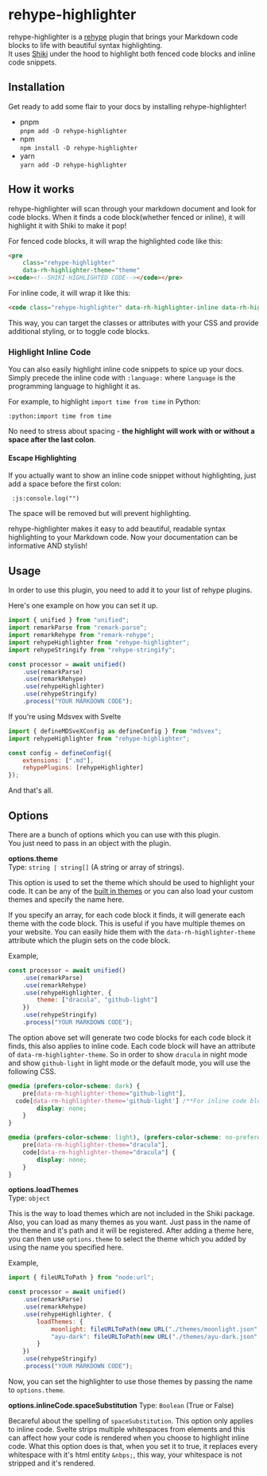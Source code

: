 # rehype-highlighter

rehype-highlighter is a [rehype](https://github.com/rehypejs/rehype) plugin that brings your Markdown code blocks to life with beautiful syntax highlighting.  
It uses [Shiki](https://shiki-play.matsu.io/) under the hood to highlight both fenced code blocks and inline code snippets.

## Installation

Get ready to add some flair to your docs by installing rehype-highlighter!

* pnpm  
  `pnpm add -D rehype-highlighter`
* npm  
  `npm install -D rehype-highlighter`
* yarn  
  `yarn add -D rehype-highlighter`

## How it works

rehype-highlighter will scan through your markdown document and look for code blocks. When it finds a code block(whether fenced or inline), it will highlight it with Shiki to make it pop!

For fenced code blocks, it will wrap the highlighted code like this:

```html
<pre
	class="rehype-highlighter"
	data-rh-highlighter-theme="theme"
><code><!--SHIKI-HIGHLIGHTED CODE--></code></pre>
```

For inline code, it will wrap it like this:

```html
<code class="rehype-highlighter" data-rh-highlighter-inline data-rh-highlighter-theme="theme"><!--SHIKI-HIGHLIGHTED CODE--></code>
```

This way, you can target the classes or attributes with your CSS and provide additional styling, or to toggle code blocks.

### Highlight Inline Code

You can also easily highlight inline code snippets to spice up your docs. Simply precede the inline code with `:language:` where `language` is the programming language to highlight it as.

For example, to highlight `import time from time` in Python:

`:python:import time from time`

No need to stress about spacing - **the highlight will work with or without a space after the last colon**.

#### Escape Highlighting

If you actually want to show an inline code snippet without highlighting, just add a space before the first colon:

` :js:console.log("")`

The space will be removed but will prevent highlighting.

rehype-highlighter makes it easy to add beautiful, readable syntax highlighting to your Markdown code. Now your documentation can be informative AND stylish!

## Usage

In order to use this plugin, you need to add it to your list of rehype plugins.

Here's one example on how you can set it up.

```javascript
import { unified } from "unified";
import remarkParse from "remark-parse";
import remarkRehype from "remark-rehype";
import rehypeHighlighter from "rehype-highlighter";
import rehypeStringify from "rehype-stringify";

const processor = await unified()
	.use(remarkParse)
	.use(remarkRehype)
	.use(rehypeHighlighter)
	.use(rehypeStringify)
	.process("YOUR MARKDOWN CODE");
```

If you're using Mdsvex with Svelte

```javascript
import { defineMDSveXConfig as defineConfig } from "mdsvex";
import rehypeHighlighter from "rehype-highlighter";

const config = defineConfig({
	extensions: [".md"],
	rehypePlugins: [rehypeHighlighter]
});
```

And that's all.

## Options

There are a bunch of options which you can use with this plugin.  
You just need to pass in an object with the plugin.

**options.theme**  
Type: `string | string[]` (A string or array of strings).

This option is used to set the theme which should be used to highlight your code. It can be any of the [built in themes](https://github.com/shikijs/shiki/blob/main/docs/themes.md) or you can also load your custom themes and specify the name here.

If you specify an array, for each code block it finds, it will generate each theme with the code block.
This is useful if you have multiple themes on your website. You can easily hide them with the `data-rh-highlighter-theme` attribute which the plugin sets on the code block.

Example,

```javascript
const processor = await unified()
	.use(remarkParse)
	.use(remarkRehype)
	.use(rehypeHighlighter, {
		theme: ["dracula", "github-light"]
	})
	.use(rehypeStringify)
	.process("YOUR MARKDOWN CODE");
```

The option above set will generate two code blocks for each code block it finds, this also applies to inline code. Each code block will have an attribute of `data-rm-highlighter-theme`.
So in order to show `dracula` in night mode and show `github-light` in light mode or the default mode, you will use the following CSS.

```css
@media (prefers-color-scheme: dark) {
	pre[data-rm-highlighter-theme="github-light"],
  code[data-rm-highlighter-theme='github-light'] /**For inline code blocks*/ {
		display: none;
	}
}

@media (prefers-color-scheme: light), (prefers-color-scheme: no-preference) {
	pre[data-rm-highlighter-theme="dracula"],
	code[data-rm-highlighter-theme="dracula"] {
		display: none;
	}
}
```

**options.loadThemes**  
Type: `object`

This is the way to load themes which are not included in the Shiki package. Also, you can load as many themes as you want.
Just pass in the name of the theme and it's path and it will be registered.
After adding a theme here, you can then use `options.theme` to select the theme which you added by using the name you specified here.

Example,

```javascript
import { fileURLToPath } from "node:url";

const processor = await unified()
	.use(remarkParse)
	.use(remarkRehype)
	.use(rehypeHighlighter, {
		loadThemes: {
			moonlight: fileURLToPath(new URL("./themes/moonlight.json", import.meta.url)),
			"ayu-dark": fileURLToPath(new URL("./themes/ayu-dark.json", import.meta.url))
		}
	})
	.use(rehypeStringify)
	.process("YOUR MARKDOWN CODE");
```

Now, you can set the highlighter to use those themes by passing the name to `options.theme`.

**options.inlineCode.spaceSubstitution**
Type: `Boolean` (True or False)

Becareful about the spelling of `spaceSubstitution`.
This option only applies to inline code. Svelte strips multiple whitespaces from elements and this can affect how your code is rendered when you choose to highlight inline code. What this option does is that,
when you set it to true, it replaces every whitespace with it's html entity `&nbps;`, this way, your whitespace is not stripped
and it's rendered.
